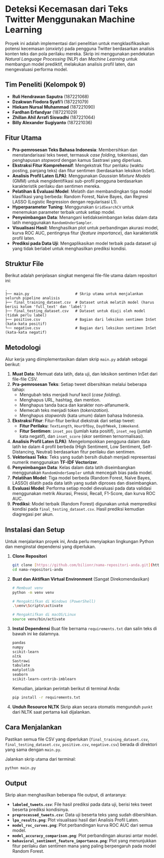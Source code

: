 # Deteksi Kecemasan dari Teks Twitter Menggunakan Machine Learning

Proyek ini adalah implementasi dari penelitian untuk mengklasifikasikan potensi kecemasan (*anxiety*) pada pengguna Twitter berdasarkan analisis konten teks dan pola perilaku mereka. Skrip ini menggunakan pendekatan *Natural Language Processing* (NLP) dan *Machine Learning* untuk membangun model prediktif, melakukan analisis profil laten, dan mengevaluasi performa model.

## Tim Peneliti (Kelompok 9)
- **Ruli Hendrawan Saputra** (187221068)
- **Dzakwan Fiodora Syafi’i** (187221079)
- **Hiekam Nursal Muhammad** (187221090)
- **Fardhan Erfandyar** (187221029)
- **Zhillan Ahil Arrafi Siswadhi** (187221064)
- **Billy Alexander Sugiyanto** (187221036)
  
## Fitur Utama
- **Pra-pemrosesan Teks Bahasa Indonesia**: Membersihkan dan menstandarisasi teks tweet, termasuk *case folding*, tokenisasi, dan penghapusan *stopword* dengan kamus Sastrawi yang diperluas.
- **Ekstraksi Fitur Komprehensif**: Mengekstrak fitur perilaku (waktu posting, panjang teks) dan fitur sentimen (berdasarkan leksikon InSet).
- **Analisis Profil Laten (LPA)**: Menggunakan *Gaussian Mixture Models* (GMM) untuk mengidentifikasi sub-profil pengguna berdasarkan karakteristik perilaku dan sentimen mereka.
- **Pelatihan & Evaluasi Model**: Melatih dan membandingkan tiga model klasifikasi yang berbeda: Random Forest, Naïve Bayes, dan Regresi LASSO (Logistic Regression dengan regularisasi L1).
- **Hyperparameter Tuning**: Menggunakan `GridSearchCV` untuk menemukan parameter terbaik untuk setiap model.
- **Penyeimbangan Data**: Menangani ketidakseimbangan kelas dalam data latih menggunakan `RandomUnderSampler`.
- **Visualisasi Hasil**: Menghasilkan plot untuk perbandingan akurasi model, kurva ROC AUC, pentingnya fitur (*feature importance*), dan karakteristik profil laten.
- **Prediksi pada Data Uji**: Mengaplikasikan model terbaik pada dataset uji yang tidak berlabel untuk menghasilkan prediksi kondisi.

## Struktur File
Berikut adalah penjelasan singkat mengenai file-file utama dalam repositori ini:

```
.
├── main.py                     # Skrip utama untuk menjalankan seluruh pipeline analisis
├── final_training_dataset.csv  # Dataset untuk melatih model (harus berisi kolom 'full_text' dan 'label')
├── final_testing_dataset.csv   # Dataset untuk diuji oleh model (tidak perlu label)
├── positive.csv                # Bagian dari leksikon sentimen InSet (kata-kata positif)
└── negative.csv                # Bagian dari leksikon sentimen InSet (kata-kata negatif)
```

## Metodologi
Alur kerja yang diimplementasikan dalam skrip `main.py` adalah sebagai berikut:
1.  **Muat Data**: Memuat data latih, data uji, dan leksikon sentimen InSet dari file-file CSV.
2.  **Pra-pemrosesan Teks**: Setiap tweet dibersihkan melalui beberapa tahap:
    -   Mengubah teks menjadi huruf kecil (*case folding*).
    -   Menghapus URL, hashtag, dan mention.
    -   Menghapus tanda baca dan karakter non-alfanumerik.
    -   Memecah teks menjadi token (*tokenization*).
    -   Menghapus *stopwords* (kata umum) dalam bahasa Indonesia.
3.  **Ekstraksi Fitur**: Fitur-fitur berikut diekstrak dari setiap tweet:
    -   **Fitur Perilaku**: `TextLength`, `HourOfDay`, `DayOfWeek`, `IsWeekend`.
    -   **Fitur Sentimen**: `inset_pos` (jumlah kata positif), `inset_neg` (jumlah kata negatif), dan `inset_score` (skor sentimen ternormalisasi).
4.  **Analisis Profil Laten (LPA)**: Mengelompokkan pengguna dalam data latih ke dalam 4 profil berbeda (High Sentiment, Low Sentiment, Self-Distancing, Neutral) berdasarkan fitur perilaku dan sentimen.
5.  **Vektorisasi Teks**: Teks yang sudah bersih diubah menjadi representasi numerik menggunakan **TF-IDF Vectorizer**.
6.  **Penyeimbangan Data**: Kelas dalam data latih diseimbangkan menggunakan `RandomUnderSampler` untuk mencegah bias pada model.
7.  **Pelatihan Model**: Tiga model berbeda (Random Forest, Naïve Bayes, LASSO) dilatih pada data latih yang sudah diproses dan diseimbangkan.
8.  **Evaluasi Model**: Performa setiap model dievaluasi pada data validasi menggunakan metrik Akurasi, Presisi, Recall, F1-Score, dan kurva ROC AUC.
9.  **Prediksi**: Model terbaik (Random Forest) digunakan untuk memprediksi kondisi pada `final_testing_dataset.csv`. Hasil prediksi kemudian diagregasi per akun.

## Instalasi dan Setup
Untuk menjalankan proyek ini, Anda perlu menyiapkan lingkungan Python dan menginstal dependensi yang diperlukan.

1.  **Clone Repositori**
    ```bash
    git clone [https://github.com/bilionr/nama-repositori-anda.git](https://github.com/bilionr/nama-repositori-anda.git)
    cd nama-repositori-anda
    ```

2.  **Buat dan Aktifkan Virtual Environment** (Sangat Direkomendasikan)
    ```bash
    # Membuat venv
    python -m venv venv

    # Mengaktifkan di Windows (PowerShell)
    .\venv\Scripts\activate

    # Mengaktifkan di macOS/Linux
    source venv/bin/activate
    ```

3.  **Instal Dependensi**
    Buat file bernama `requirements.txt` dan salin teks di bawah ini ke dalamnya.
    ```txt
    pandas
    numpy
    scikit-learn
    nltk
    Sastrawi
    tabulate
    matplotlib
    seaborn
    scikit-learn-contrib-imblearn
    ```
    Kemudian, jalankan perintah berikut di terminal Anda:
    ```bash
    pip install -r requirements.txt
    ```

4.  **Unduh Resource NLTK**
    Skrip akan secara otomatis mengunduh `punkt` dari NLTK saat pertama kali dijalankan.

## Cara Menjalankan
Pastikan semua file CSV yang diperlukan (`final_training_dataset.csv`, `final_testing_dataset.csv`, `positive.csv`, `negative.csv`) berada di direktori yang sama dengan `main.py`.

Jalankan skrip utama dari terminal:
```bash
python main.py
```

## Output
Skrip akan menghasilkan beberapa file output, di antaranya:
-   **`labeled_tweets.csv`**: File hasil prediksi pada data uji, berisi teks tweet beserta prediksi kondisinya.
-   **`preprocessed_tweets.csv`**: Data uji beserta teks yang sudah dibersihkan.
-   **`lpa_results.png`**: Plot visualisasi hasil dari Analisis Profil Laten.
-   **`model_roc_curves.png`**: Plot perbandingan kurva ROC AUC dari semua model.
-   **`model_accuracy_comparison.png`**: Plot perbandingan akurasi antar model.
-   **`behavioral_sentiment_feature_importance.png`**: Plot yang menunjukkan fitur perilaku dan sentimen mana yang paling berpengaruh pada model Random Forest.

